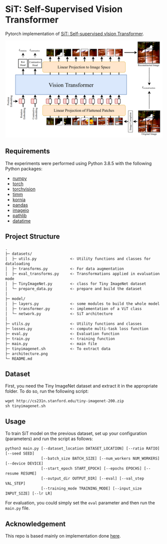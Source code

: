 # SiT: Self-Supervised Vision Transformer
Pytorch implementation of [SiT: Self-supervised vIsion Transformer](https://arxiv.org/abs/2104.03602).


![](architecture.png)


## Requirements
The experiments were performed using Python 3.8.5 with the following Python packages:
- [numpy](http://www.numpy.org/)
- [torch](https://pytorch.org/)
- [torchvision](https://pypi.org/project/torchvision/)
- [timm](https://pypi.org/project/timm/)
- [kornia](https://pypi.org/project/kornia/)
- [pandas](https://pypi.org/project/pandas/)
- [imageio](https://pypi.org/project/imageio/)
- [pathlib](https://pypi.org/project/pathlib/)
- [datatime](https://pypi.org/project/DateTime/)


## Project Structure

```
.
├─ datasets/
│  ├─ utils.py               <- Utility functions and classes for dataloading
│  ├─ transforms.py          <- For data augmentation
│  ├─ eval_transforms.py     <- Transformations applied in evaluation mode
│  ├─ TinyImageNet.py        <- class for Tiny ImageNet dataset
│  └─ prepare_data.py        <- prepare and build the dataset
│
├─ model/                
│  ├─ layers.py              <- some modules to build the whole model
│  ├─ transformer.py         <- implementation of a ViT class
│  └─ network.py             <- SiT architecture
│
├─ utils.py                  <- Utility functions and classes
├─ losses.py                 <- compute multi-task loss function
├─ eval.py                   <- Evaluation function
├─ train.py                  <- training function
├─ main.py                   <- main file
├─ tinyimagenet.sh           <- To extract data
├─ architecture.png          
└─ README.md
```

## Dataset
First, you need the Tiny ImageNet dataset and extract it in the appropriate folder. To do so, run the following script:
```
wget http://cs231n.stanford.edu/tiny-imagenet-200.zip
sh tinyimagenet.sh
```

## Usage
To train SiT model on the previous dataset, set up your configuration (parameters) and run the script as follows:

```
python3 main.py [--dataset_location DATASET_LOCATION] [--ratio RATIO] [--seed SEED]
                [--batch_size BATCH_SIZE] [--num_workers NUM_WORKERS] [--device DEVICE] 
                [--start_epoch START_EPOCH] [--epochs EPOCHS] [--resume RESUME]  
                [--output_dir OUTPUT_DIR] [--eval] [--val_step VAL_STEP] 
                [--training_mode TRAINING_MODE] [--input_size INPUT_SIZE] [--lr LR]
```

For evaluation, you could simply set the `eval` parameter and then run the `main.py` file.

## Acknowledgement
This repo is based mainly on implementation done [here](https://github.com/Sara-Ahmed/SiT).
